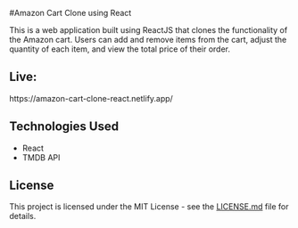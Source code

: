 #Amazon Cart Clone using React

<p>This is a web application built using ReactJS that clones the functionality of the Amazon cart. Users can add and remove items from the cart, adjust the quantity of each item, and view the total price of their order.</p>

<h2>Live:</h2>
https://amazon-cart-clone-react.netlify.app/


<h2>Technologies Used</h2>

<ul>
<li>React</li>
<li>TMDB API</li>
</ul>

<h2>License</h2>
<p>This project is licensed under the MIT License - see the <a href="https://github.com/Abdullah-Anaz/amazon-cart/blob/main/LICENSE.md">LICENSE.md</a> file for details.</p>
